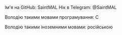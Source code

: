 Ім'я на GitHub: SaintMAL
Нік в Telegram: @SaintMAL

Володію такими мовами програмування: С

Володію такими іноземними мовами: російською

